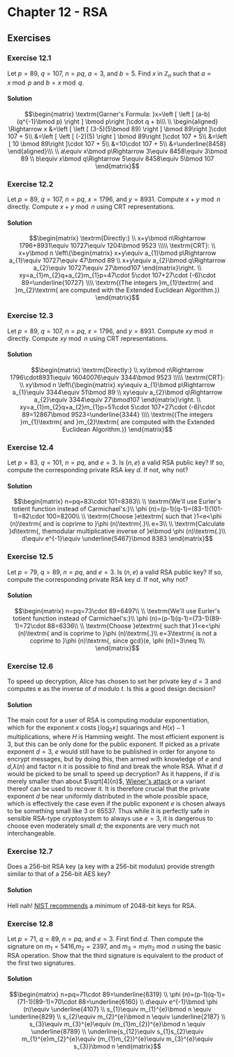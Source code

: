 # Chapter 12 - RSA

## Exercises

### Exercise 12.1

Let $p = 89$, $q = 107$, $n = pq$, $a = 3$, and $b = 5$. Find $x$ in $\mathbb{Z}_{n}$ such that $a = x \bmod p$ and $b = x \bmod q$.

#### Solution

```math
\begin{matrix}
\textrm{Garner's Formula: }x=\left [ \left [ (a-b)(q^{-1}\bmod p) \right ] \bmod p\right ]\cdot q + b\\\
\\
\begin{aligned}
\Rightarrow x
&=\left [ \left [ (3-5)(5\bmod 89) \right ] \bmod 89\right ]\cdot 107 + 5\\
&=\left [ \left [ (-2)(5) \right ] \bmod 89\right ]\cdot 107 + 5\\
&=\left [ 10 \bmod 89\right ]\cdot 107 + 5\\
&=10\cdot 107 + 5\\
&=\underline{8458}
\end{aligned}\\\
\\
a\equiv x\bmod p\Rightarrow 3\equiv 8458\equiv 3\bmod 89
\\
b\equiv x\bmod q\Rightarrow 5\equiv 8458\equiv 5\bmod 107
\end{matrix}
```

### Exercise 12.2

Let $p = 89$, $q = 107$, $n = pq$, $x = 1796$, and $y = 8931$. Compute $x + y \bmod n$ directly. Compute $x + y \bmod n$ using CRT representations.

#### Solution

```math
\begin{matrix}
\textrm{Directly:}
\\ 
x+y\bmod n\Rightarrow 1796+8931\equiv 10727\equiv 1204\bmod 9523
\\\\\
\textrm{CRT}:
\\
x+y\bmod n
\left\{\begin{matrix}
x+y\equiv a_{1}\bmod p\Rightarrow a_{1}\equiv 10727\equiv 47\bmod 89
\\
x+y\equiv a_{2}\bmod q\Rightarrow a_{2}\equiv 10727\equiv 27\bmod107
\end{matrix}\right.
\\
xy=a_{1}m_{2}q+a_{2}m_{1}p=47\cdot 5\cdot 107+27\cdot (-6)\cdot 89=\underline{10727}
\\\\
\textrm{(The integers }m_{1}\textrm{ and }m_{2}\textrm{ are computed with the Extended Euclidean Algorithm.)}
\end{matrix}
```

### Exercise 12.3

Let $p = 89$, $q = 107$, $n = pq$, $x = 1796$, and $y = 8931$. Compute $xy \bmod n$ directly. Compute $xy \bmod n$ using CRT representations.

#### Solution

```math
\begin{matrix}
\textrm{Directly:}
\\ 
xy\bmod n\Rightarrow 1796\cdot8931\equiv 16040076\equiv 3344\bmod 9523
\\\\\
\textrm{CRT}:
\\
xy\bmod n
\left\{\begin{matrix}
xy\equiv a_{1}\bmod p\Rightarrow a_{1}\equiv 3344\equiv 51\bmod 89
\\
xy\equiv a_{2}\bmod q\Rightarrow a_{2}\equiv 3344\equiv 27\bmod107
\end{matrix}\right.
\\
xy=a_{1}m_{2}q+a_{2}m_{1}p=51\cdot 5\cdot 107+27\cdot (-6)\cdot 89=12867\bmod 9523=\underline{3344}
\\\\
\textrm{(The integers }m_{1}\textrm{ and }m_{2}\textrm{ are computed with the Extended Euclidean Algorithm.)}
\end{matrix}
```

### Exercise 12.4

Let $p = 83$, $q = 101$, $n = pq$, and $e = 3$. Is $(n, e)$ a valid RSA public key? If so, compute the corresponding private RSA key $d$. If not, why not?

#### Solution

```math
\begin{matrix}
n=pq=83\cdot 101=8383\\
\\
\textrm{We'll use Eurler's totient function instead of Carmichael's:}\\
\phi (n)=(p-1)(q-1)=(83-1)(101-1)=82\cdot 100=8200\\
\\
\textrm{Choose }e\textrm{ such that }1<e<\phi (n)\textrm{ and is coprime to }\phi (n)\textrm{.}\\
e=3\\
\\
\textrm{Calculate }d\textrm{, themodular multiplicative inverse of }e\bmod \phi (n)\textrm{.}\\
d\equiv e^{-1}\equiv \underline{5467}\bmod 8383
\end{matrix}
```

### Exercise 12.5

Let $p = 79$, $q = 89$, $n = pq$, and $e = 3$. Is $(n, e)$ a valid RSA public key? If so, compute the corresponding private RSA key $d$. If not, why not?

#### Solution

```math
\begin{matrix}
n=pq=73\cdot 89=6497\\
\\
\textrm{We'll use Eurler's totient function instead of Carmichael's:}\\
\phi (n)=(p-1)(q-1)=(73-1)(89-1)=72\cdot 88=6336\\
\\
\textrm{Choose }e\textrm{ such that }1<e<\phi (n)\textrm{ and is coprime to }\phi (n)\textrm{.}\\
e=3\textrm{ is not a coprime to }\phi (n)\textrm{, since gcd}(e, \phi (n))=3\neq 1\\
\end{matrix}
```

### Exercise 12.6

To speed up decryption, Alice has chosen to set her private key $d = 3$ and computes e as the inverse of $d$ modulo $t$. Is this a good design decision?

#### Solution

The main cost for a user of RSA is computing modular exponentiation, which for the exponent $x$ costs $\left \lfloor \log _{2}x \right \rfloor$ squarings and $H(x)-1$ multiplications, where $H$ is Hamming weight. The most efficient exponent is $3$, but this can be only done for the public exponent. If picked as a private exponent $d=3$, $e$ would still have to be published in order for anyone to encrypt messages, but by doing this, then armed with knowledge of $e$ and $d$,$\lambda (n)$ and factor $n$ it is possible to find and break the whole RSA. What if $d$ would be picked to be small to speed up decryption? As it happens, if $d$ is merely smaller than about $\sqrt[4]{n}$, [Wiener's attack](https://en.wikipedia.org/wiki/Wiener%27s_attack) or a variant thereof can be used to recover it. It is therefore crucial that the private exponent $d$ be near uniformly distributed in the whole possible space, which is effectively the case even if the public exponent $e$ is chosen always to be something small like $3$ or $65537$. Thus while it is perfectly safe in sensible RSA-type cryptosystem to always use $e=3$, it is dangerous to choose even moderately small $d$; the exponents are very much not interchangeable.

### Exercise 12.7

Does a 256-bit RSA key (a key with a 256-bit modulus) provide strength similar to that of a 256-bit AES key?

#### Solution

Hell nah! [NIST recommends](https://csrc.nist.gov/publications/detail/sp/800-131a/rev-2/final) a *minimum* of 2048-bit keys for RSA.

### Exercise 12.8

Let $p = 71$, $q = 89$, $n = pq$, and $e = 3$. First find $d$. Then compute the signature on $m_{1} = 5416$,$m_{2} = 2397$, and $m_{3} = m_{1}m_{2} \bmod n$ using the basic RSA operation. Show that the third signature is equivalent to the product of the first two signatures.

#### Solution

```math
\begin{matrix}
n=pq=71\cdot 89=\underline{6319}
\\
\phi (n)=(p-1)(q-1)=(71-1)(89-1)=70\cdot 88=\underline{6160}
\\
d\equiv e^{-1}\bmod \phi (n)\equiv \underline{4107}
\\
s_{1}\equiv m_{1}^{e}\bmod n \equiv \underline{829}
\\
s_{2}\equiv m_{2}^{e}\bmod n \equiv \underline{2187}
\\
s_{3}\equiv m_{3}^{e}\equiv (m_{1}m_{2})^{e}\bmod n \equiv \underline{8789}
\\
\underline{s_{12}\equiv s_{1}s_{2}\equiv m_{1}^{e}m_{2}^{e}\equiv (m_{1}m_{2})^{e}\equiv m_{3}^{e}\equiv s_{3}}\bmod n
\end{matrix}
```
